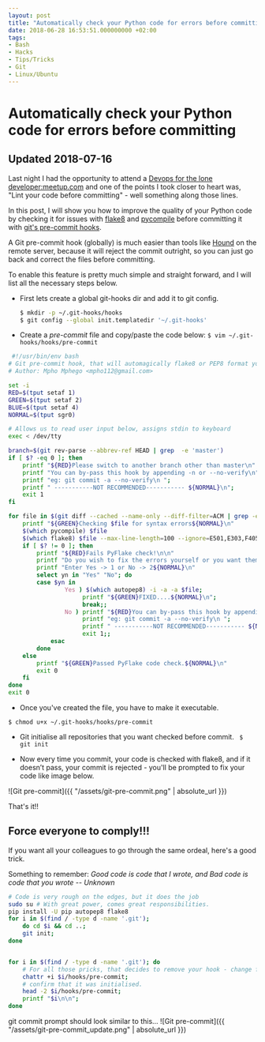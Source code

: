 ```yaml
---
layout: post
title: "Automatically check your Python code for errors before committing"
date: 2018-06-28 16:53:51.000000000 +02:00
tags:
- Bash
- Hacks
- Tips/Tricks
- Git
- Linux/Ubuntu
---
```


# Automatically check your Python code for errors before committing
## Updated 2018-07-16

Last night I had the opportunity to attend a [Devops for the lone developer:meetup.com](https://www.meetup.com/Cape-Town-DevOps/events/251507121/) and one of the points I took closer to heart was, "Lint your code before committing" - well something along those lines.


In this post, I will show you how to improve the quality of your Python code by checking it for issues with [flake8](http://flake8.pycqa.org/en/latest/) and [pycompile](https://docs.python.org/2/library/py_compile.html) before committing it with [git's pre-commit hooks](https://githooks.com/).

A Git pre-commit hook (globally) is much easier than tools like [Hound](https://www.houndci.com/) on the remote server, because it will reject the commit outright, so you can just go back and correct the files before committing.

To enable this feature is pretty much simple and straight forward, and I will list all the necessary steps below.

- First lets create a global git-hooks dir and add it to git config.

    ```bash
    $ mkdir -p ~/.git-hooks/hooks
    $ git config --global init.templatedir '~/.git-hooks'
    ```
- Create a *pre-commit* file and copy/paste the code below: ```$ vim ~/.git-hooks/hooks/pre-commit```

```bash
 #!/usr/bin/env bash
# Git pre-commit hook, that will automagically flake8 or PEP8 format your code.
# Author: Mpho Mphego <mpho112@gmail.com>

set -i
RED=$(tput setaf 1)
GREEN=$(tput setaf 2)
BLUE=$(tput setaf 4)
NORMAL=$(tput sgr0)

# Allows us to read user input below, assigns stdin to keyboard
exec < /dev/tty

branch=$(git rev-parse --abbrev-ref HEAD | grep  -e 'master')
if [ $? -eq 0 ]; then
    printf "${RED}Please switch to another branch other than master\n"
    printf "You can by-pass this hook by appending -n or --no-verify\n";
    printf "eg: git commit -a --no-verify\n ";
    printf " -----------NOT RECOMMENDED----------- ${NORMAL}\n";
    exit 1
fi

for file in $(git diff --cached --name-only --diff-filter=ACM | grep -e '\.py$'); do
    printf "${GREEN}Checking $file for syntax errors${NORMAL}\n"
    $(which pycompile) $file
    $(which flake8) $file --max-line-length=100 --ignore=E501,E303,F405,F403 --count;
    if [ $? != 0 ]; then
        printf "${RED}Fails PyFlake check!\n\n"
        printf "Do you wish to fix the errors yourself or you want them automagically fixed?\n"
        printf "Enter Yes -> 1 or No -> 2${NORMAL}\n"
        select yn in "Yes" "No"; do
        case $yn in
                Yes ) $(which autopep8) -i -a -a $file;
                     printf "${GREEN}FIXED....${NORMAL}\n";
                     break;;
                No ) printf "${RED}You can by-pass this hook by appending -n or --no-verify\n";
                     printf "eg: git commit -a --no-verify\n ";
                     printf " -----------NOT RECOMMENDED----------- ${NORMAL}\n";
                     exit 1;;
            esac
        done
    else
        printf "${GREEN}Passed PyFlake code check.${NORMAL}\n"
        exit 0
    fi
done
exit 0

```

 - Once you've created the file, you have to make it executable.
```
$ chmod u+x ~/.git-hooks/hooks/pre-commit
```

- Git initialise all repositories that you want checked before commit.
``` $ git init```

- Now every time you commit, your code is checked with flake8, and if it doesn’t pass, your commit is rejected - you'll be prompted to fix your code like image below.

![Git pre-commit]({{ "/assets/git-pre-commit.png" | absolute_url }})

That's it!!

## Force everyone to comply!!!

If you want all your colleagues to go through the same ordeal, here's a good trick.


Something to remember: *Good code is code that I wrote, and Bad code is code that you wrote -- Unknown*

```bash
# Code is very rough on the edges, but it does the job
sudo su # With great power, comes great responsibilities.
pip install -U pip autopep8 flake8
for i in $(find / -type d -name '.git');
    do cd $i && cd ..;
    git init;
done


for i in $(find / -type d -name '.git'); do
    # For all those pricks, that decides to remove your hook - change file attributes that way not even sudo with rm!!!!
    chattr +i $i/hooks/pre-commit;
    # confirm that it was initialised.
    head -2 $i/hooks/pre-commit;
    printf "$i\n\n";
done
```

git commit prompt should look similar to this...
![Git pre-commit]({{ "/assets/git-pre-commit_update.png" | absolute_url }})